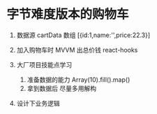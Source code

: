# 字节难度版本的购物车 

1. 数据源 
  cartData  数组 [{id:1,name:'',price:22.3}]


2. 加入购物车时  MVVM 出总价钱
    react-hooks

3. 大厂项目技能点学习
    1. 准备数据的能力   Array(10).fill().map()
    2. 拿到数据后 尽量多用解构
4.  设计下业务逻辑